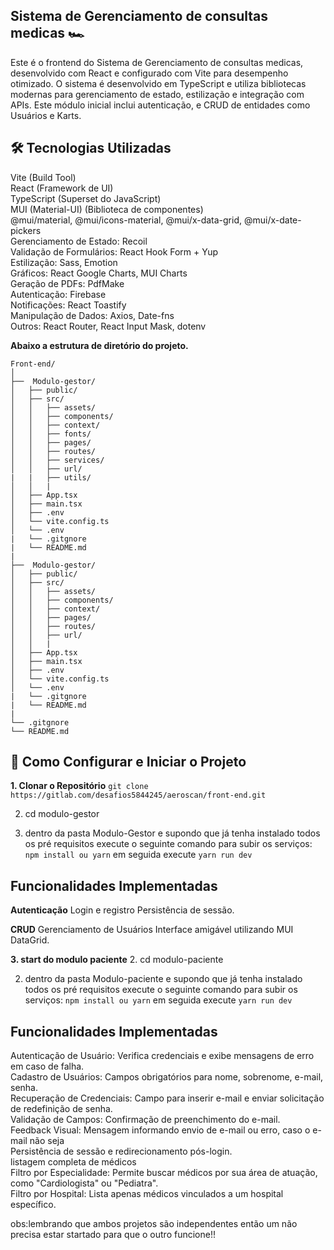 ## Sistema de Gerenciamento de consultas medicas 🏎️
Este é o frontend do Sistema de Gerenciamento de consultas medicas, desenvolvido com React e configurado com Vite para desempenho otimizado. O sistema é desenvolvido em TypeScript e utiliza bibliotecas modernas para gerenciamento de estado, estilização e integração com APIs. Este módulo inicial inclui autenticação, e CRUD de entidades como Usuários e Karts.

## 🛠️ Tecnologias Utilizadas
Vite (Build Tool)  
React (Framework de UI)  
TypeScript (Superset do JavaScript)  
MUI (Material-UI) (Biblioteca de componentes)  
@mui/material, @mui/icons-material, @mui/x-data-grid, @mui/x-date-pickers  
Gerenciamento de Estado: Recoil  
Validação de Formulários: React Hook Form + Yup  
Estilização: Sass, Emotion  
Gráficos: React Google Charts, MUI Charts  
Geração de PDFs: PdfMake  
Autenticação: Firebase  
Notificações: React Toastify  
Manipulação de Dados: Axios, Date-fns  
Outros: React Router, React Input Mask, dotenv  

**Abaixo a estrutura  de diretório do projeto.**
```
Front-end/  
│   
├──  Modulo-gestor/
│   ├── public/               
│   ├── src/
│   │   ├── assets/          
│   │   ├── components/      
│   │   ├── context/           
│   │   ├── fonts/            
│   │   ├── pages/           
│   │   ├── routes/           
│   │   ├── services/           
│   │   ├── url/     
|   |   ├── utils/           
│   │   |      
│   ├── App.tsx           
│   ├── main.tsx          
│   ├── .env                
│   └── vite.config.ts       
│   └── .env
|   └── .gitgnore
|   └── README.md
|
├──  Modulo-gestor/
│   ├── public/               
│   ├── src/
│   │   ├── assets/          
│   │   ├── components/      
│   │   ├── context/                      
│   │   ├── pages/           
│   │   ├── routes/               
│   │   ├── url/             
│   │   |      
│   ├── App.tsx           
│   ├── main.tsx          
│   ├── .env                
│   └── vite.config.ts       
│   └── .env
|   └── .gitgnore
|   └── README.md
|
└── .gitgnore
└── README.md
```

## 🚀 Como Configurar e Iniciar o Projeto
**1. Clonar o Repositório**
``git clone https://gitlab.com/desafios5844245/aeroscan/front-end.git``  
 
   2. cd modulo-gestor  

2. dentro da pasta Modulo-Gestor e supondo que já tenha instalado todos os pré requisitos execute o seguinte comando para subir os serviços:
 ``npm install ou yarn`` em seguida execute ``yarn run dev``

## Funcionalidades Implementadas
**Autenticação**
Login e registro
Persistência de sessão.

**CRUD**
Gerenciamento de Usuários
Interface amigável utilizando MUI DataGrid.

**3. start do modulo paciente**
 2. cd modulo-paciente 

 2. dentro da pasta Modulo-paciente e supondo que já tenha instalado todos os pré requisitos execute o seguinte comando para subir os serviços:
 ``npm install ou yarn`` em seguida execute ``yarn run dev``

## Funcionalidades Implementadas
Autenticação de Usuário: Verifica credenciais e exibe mensagens de erro em caso de falha.  
Cadastro de Usuários: Campos obrigatórios para nome, sobrenome, e-mail, senha.  
Recuperação de Credenciais: Campo para inserir e-mail e enviar solicitação de redefinição de senha.  
Validação de Campos: Confirmação de preenchimento do e-mail.  
Feedback Visual: Mensagem informando envio de e-mail ou erro, caso o e-mail não seja  
Persistência de sessão e redirecionamento pós-login.  
listagem completa de médicos  
Filtro por Especialidade: Permite buscar médicos por sua área de atuação, como "Cardiologista" ou "Pediatra".  
Filtro por Hospital: Lista apenas médicos vinculados a um hospital específico.  

obs:lembrando que ambos projetos são independentes então um não precisa estar startado para que o outro funcione!!



